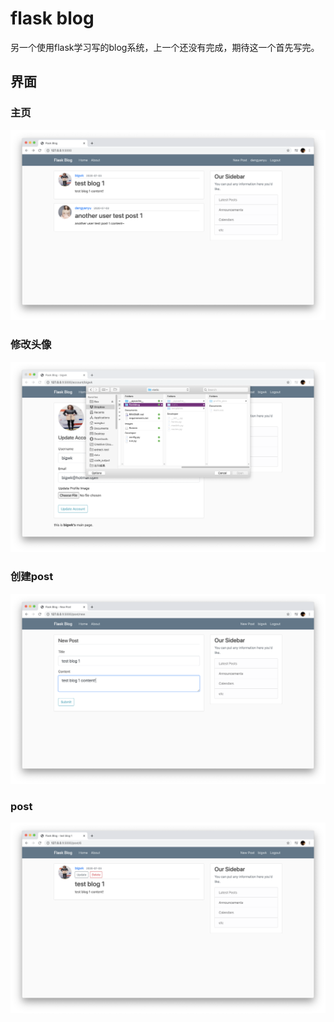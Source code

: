 # flask blog

另一个使用flask学习写的blog系统，上一个还没有完成，期待这一个首先写完。

## 界面
### 主页
![main](./main.png)

### 修改头像
![update_img](./update_img.png)

### 创建post
![create_post](./create_post.png)

### post
![post](./post.png)
